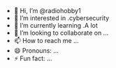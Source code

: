 - 👋 Hi, I’m @radiohobby1
- 👀 I’m interested in .cybersecurity
- 🌱 I’m currently learning .A lot
- 💞️ I’m looking to collaborate on ...
- 📫 How to reach me ...
- 😄 Pronouns: ...
- ⚡ Fun fact: ...

<!---
radiohobby1/radiohobby1 is a ✨ special ✨ repository because its `README.md` (this file) appears on your GitHub profile.
You can click the Preview link to take a look at your changes.
--->
